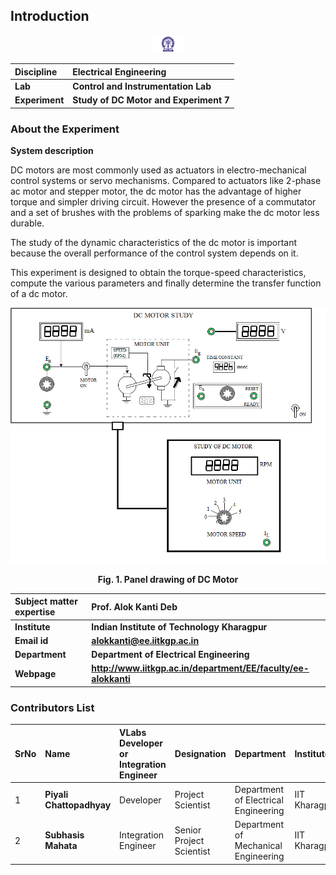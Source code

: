 ## Introduction

<div align="center">
<img src="experiment/images/iitkgp.png" width="10%">
</div>

<b>Discipline | <b> Electrical Engineering 
:--|:--|
<b> Lab | <b> **Control and Instrumentation Lab**
<b> Experiment|     <b> **Study of DC Motor and Experiment 7**


### About the Experiment 
**System description**

DC motors are most commonly used as actuators in electro-mechanical control systems or servo mechanisms. Compared to actuators like 2-phase ac motor and stepper motor, the dc motor has the advantage of higher torque and simpler driving circuit. However the presence of a commutator and a set of brushes with the problems of 
sparking make the dc motor less durable. 

The study of the dynamic characteristics of the dc motor is important because the overall performance of the control system depends on it.

This experiment is designed to obtain the torque-speed characteristics, compute the various parameters and finally determine the transfer function of a dc motor.			  
			  
<div align="center">
<img class="img-fluid"  src="experiment/images/dcpanel.png" alt="">

<b>Fig. 1. Panel drawing of DC Motor</b>
</div>


<b>Subject matter expertise | <b> **Prof. Alok Kanti Deb**
:--|:--|
<b> Institute | <b>  **Indian Institute of Technology Kharagpur**
<b> Email id|     <b>  **alokkanti@ee.iitkgp.ac.in**
<b> Department |  **Department of Electrical Engineering**
<b>Webpage| <b> http://www.iitkgp.ac.in/department/EE/faculty/ee-alokkanti

### Contributors List

SrNo | Name | VLabs Developer or Integration Engineer | Designation | Department| Institute
:--|:--|:--|:--|:--|:--|
1 | **Piyali Chattopadhyay** | Developer | Project Scientist | Department of Electrical Engineering | IIT Kharagpur | 
2 | **Subhasis Mahata** | Integration Engineer | Senior Project Scientist | Department of Mechanical Engineering | IIT Kharagpur |